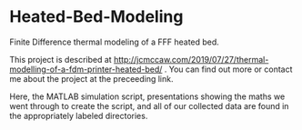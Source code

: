 # Heated-Bed-Modeling
Finite Difference thermal modeling of a FFF heated bed. 

This project is described at http://jcmccaw.com/2019/07/27/thermal-modelling-of-a-fdm-printer-heated-bed/ . You can find out more or contact me about the project at the preceeding link. 

Here, the MATLAB simulation script, presentations showing the maths we went through to create the script, and all of our collected data are found in the appropriately labeled directories. 